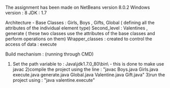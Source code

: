 

The assignment has been made on NetBeans version 8.0.2 Windows version : 8 JDK : 1.7

Architecture - Base Classes : Girls, Boys , Gifts, Global ( defining all the attributes of the individual element type) 
Second_level : Valentines , generate ( these two classes use the attributes of the base classes and perform operations on them) 
Wrapper_classes : created to control the access of data : execute

Build mechanism : (running through CMD) 
1) Set the path variable to : Java\jdk1.7.0_80\bin\ - this is done to make use javac 
2)compile the project using the line : "javac Boys.java Girls.java execute.java generate.java Global.java Valentine.java Gift.java" 
3)run the project using : "java valentine.execute"
 
